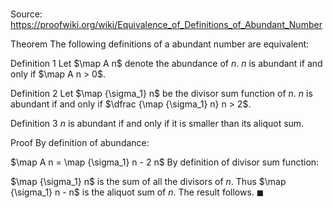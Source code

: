 # 

Source: https://proofwiki.org/wiki/Equivalence_of_Definitions_of_Abundant_Number



Theorem
The following definitions of a abundant number are equivalent:

Definition 1
Let $\map A n$ denote the abundance of $n$.
$n$ is abundant if and only if $\map A n > 0$.

Definition 2
Let $\map {\sigma_1} n$ be the divisor sum function of $n$.
$n$ is abundant if and only if $\dfrac {\map {\sigma_1} n} n > 2$.

Definition 3
$n$ is abundant if and only if it is smaller than its aliquot sum.


Proof
By definition of abundance:

$\map A n = \map {\sigma_1} n - 2 n$
By definition of divisor sum function:

$\map {\sigma_1} n$ is the sum of all the divisors of $n$.
Thus $\map {\sigma_1} n - n$ is the aliquot sum of $n$.
The result follows.
$\blacksquare$





